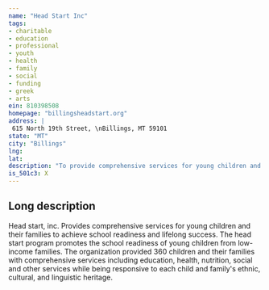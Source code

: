 ```yaml
---
name: "Head Start Inc"
tags:
- charitable
- education
- professional
- youth
- health
- family
- social
- funding
- greek
- arts
ein: 810398508
homepage: "billingsheadstart.org"
address: |
 615 North 19th Street, \nBillings, MT 59101
state: "MT"
city: "Billings"
lng: 
lat: 
description: "To provide comprehensive services for young children and their families to achieve school readiness and lifelong success. "
is_501c3: X
---
```


## Long description

Head start, inc. Provides comprehensive services for young children and their families to achieve school readiness and lifelong success. The head start program promotes the school readiness of young children from low-income families. The organization provided 360 children and their families with comprehensive services including education, health, nutrition, social and other services while being responsive to each child and family's ethnic, cultural, and linguistic heritage. 
